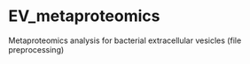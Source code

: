# EV_metaproteomics
Metaproteomics analysis for bacterial extracellular vesicles
(file preprocessing)
